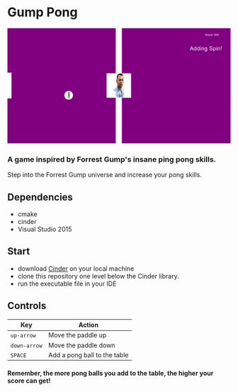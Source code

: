 # Gump Pong

![gameplay](assets/game_play.PNG)

### A game inspired by Forrest Gump's insane ping pong skills.

Step into the Forrest Gump universe and increase your pong skills.

## Dependencies 

- cmake
- cinder
- Visual Studio 2015

## Start

- download [Cinder](https://libcinder.org/download) on your local machine
- clone this repository one level below the Cinder library.
- run the executable file in your IDE

## Controls

| Key       | Action                                                      |
|---------- |-------------------------------------------------------------|
| `up-arrow`       | Move the paddle up                                          |
| `down-arrow`       | Move the paddle down                                           |
| `SPACE` | Add a pong ball to the table                                                        |

#### Remember, the more pong balls you add to the table, the higher your score can get!